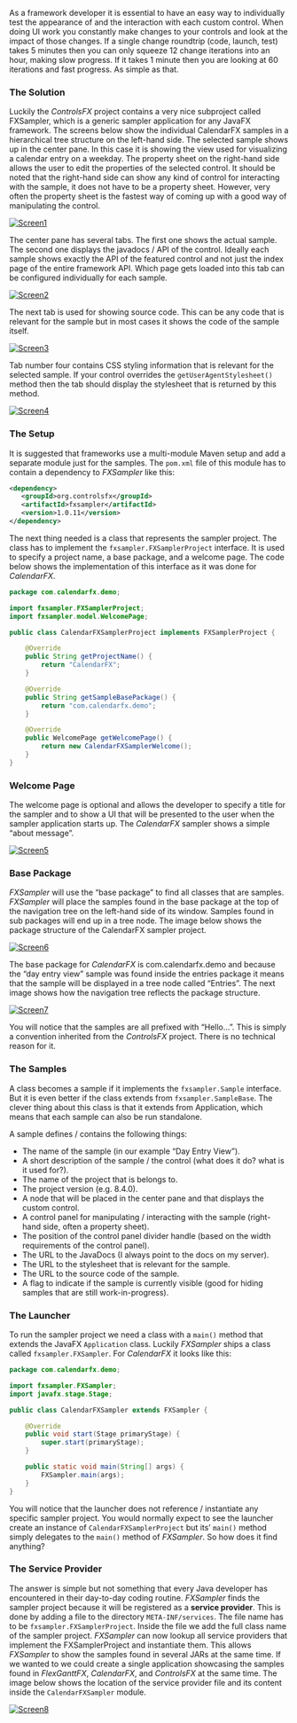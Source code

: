 As a framework developer it is essential to have an easy way to individually test the appearance of 
and the interaction with each custom control. When doing UI work you constantly make changes to your 
controls and look at the impact of those changes. If a single change roundtrip (code, launch, test) 
takes 5 minutes then you can only squeeze 12 change iterations into an hour, making slow progress. 
If it takes 1 minute then you are looking at 60 iterations and fast progress. As simple as that.

### The Solution

Luckily the *ControlsFX* project contains a very nice subproject called FXSampler, which is a generic 
sampler application for any JavaFX framework. The screens below show the individual CalendarFX samples 
in a hierarchical tree structure on the left-hand side. The selected sample shows up in the center pane. 
In this case it is showing the view used for visualizing a calendar entry on a weekday. The property 
sheet on the right-hand side allows the user to edit the properties of the selected control. It should 
be noted that the right-hand side can show any kind of control for interacting with the sample, it 
does not have to be a property sheet. However, very often the property sheet is the fastest way of coming 
up with a good way of manipulating the control.

[![Screen1](screen1.png)]()

The center pane has several tabs. The first one shows the actual sample. The second one displays the 
javadocs / API of the control. Ideally each sample shows exactly the API of the featured control and 
not just the index page of the entire framework API. Which page gets loaded into this tab can be 
configured individually for each sample.

[![Screen2](screen2.png)]()

The next tab is used for showing source code. This can be any code that is relevant for the 
sample but in most cases it shows the code of the sample itself.

[![Screen3](screen3.png)]()

Tab number four contains CSS styling information that is relevant for the selected sample. If your 
control overrides the `getUserAgentStylesheet()` method then the tab should display the stylesheet that 
is returned by this method.

[![Screen4](screen4.png)]()

### The Setup

It is suggested that frameworks use a multi-module Maven setup and add a separate module just for the 
samples. The `pom.xml` file of this module has to contain a dependency to *FXSampler* like this:

```xml
<dependency>
   <groupId>org.controlsfx</groupId>
   <artifactId>fxsampler</artifactId>
   <version>1.0.11</version>
</dependency>
```

The next thing needed is a class that represents the sampler project. The class has to implement the 
`fxsampler.FXSamplerProject` interface. It is used to specify a project name, a base package, and a welcome 
page. The code below shows the implementation of this interface as it was done for *CalendarFX*.

```java
package com.calendarfx.demo;

import fxsampler.FXSamplerProject;
import fxsampler.model.WelcomePage;

public class CalendarFXSamplerProject implements FXSamplerProject {

    @Override
    public String getProjectName() {
        return "CalendarFX";
    }

    @Override
    public String getSampleBasePackage() {
        return "com.calendarfx.demo";
    }

    @Override
    public WelcomePage getWelcomePage() {
        return new CalendarFXSamplerWelcome();
    }
}
```

### Welcome Page

The welcome page is optional and allows the developer to specify a title for the sampler and to show a UI that 
will be presented to the user when the sampler application starts up. The *CalendarFX* sampler shows a 
simple “about message”.

[![Screen5](screen5.png)]()

### Base Package

*FXSampler* will use the “base package” to find all classes that are samples. *FXSampler* will place the 
samples found in the base package at the top of the navigation tree on the left-hand side of its window. 
Samples found in sub packages will end up in a tree node. The image below shows the package structure of 
the CalendarFX sampler project.

[![Screen6](screen6.png)]()

The base package for *CalendarFX* is com.calendarfx.demo and because the “day entry view” sample was 
found inside the entries package it means that the sample will be displayed in a tree node called 
“Entries”. The next image shows how the navigation tree reflects the package structure.

[![Screen7](screen7.png)]()

You will notice that the samples are all prefixed with “Hello…”. This is simply a convention inherited 
from the *ControlsFX* project. There is no technical reason for it.

### The Samples

A class becomes a sample if it implements the `fxsampler.Sample` interface. But it is even better if 
the class extends from `fxsampler.SampleBase`. The clever thing about this class is that it extends from
Application, which means that each sample can also be run standalone.

A sample defines / contains the following things:

- The name of the sample (in our example “Day Entry View”).
- A short description of the sample / the control (what does it do? what is it used for?).
- The name of the project that is belongs to.
- The project version (e.g. 8.4.0).
- A node that will be placed in the center pane and that displays the custom control.
- A control panel for manipulating / interacting with the sample (right-hand side, often a property sheet).
- The position of the control panel divider handle (based on the width requirements of the control panel).
- The URL to the JavaDocs (I always point to the docs on my server).
- The URL to the stylesheet that is relevant for the sample.
- The URL to the source code of the sample.
- A flag to indicate if the sample is currently visible (good for hiding samples that are still work-in-progress).

### The Launcher

To run the sampler project we need a class with a `main()` method that extends the JavaFX `Application` class. 
Luckily *FXSampler* ships a class called `fxsampler.FXSampler`. For *CalendarFX* it looks like this:

```java
package com.calendarfx.demo;

import fxsampler.FXSampler;
import javafx.stage.Stage;

public class CalendarFXSampler extends FXSampler {

    @Override
    public void start(Stage primaryStage) {
        super.start(primaryStage);
    }

    public static void main(String[] args) {
        FXSampler.main(args);
    }
}
```

You will notice that the launcher does not reference / instantiate any specific sampler project. You 
would normally expect to see the  launcher create an instance of `CalendarFXSamplerProject` but its’ `main()` 
method simply delegates to the `main()` method of *FXSampler*. So how does it find anything?

### The Service Provider

The answer is simple but not something that every Java developer has encountered in their day-to-day coding 
routine. *FXSampler* finds the sampler project because it will be registered as a **service provider**. This is 
done by adding a file to the directory `META-INF/services`. The file name has to be `fxsampler.FXSamplerProject`. 
Inside the file we add the full class name of the sampler project. *FXSampler* can now lookup all service 
providers that implement the FXSamplerProject and instantiate them. This allows *FXSampler* to show the samples 
found in several JARs at the same time. If we wanted to we could create a single application showcasing the 
samples found in *FlexGanttFX*, *CalendarFX*, and *ControlsFX* at the same time. The image below shows the 
location of the service provider file and its content inside the `CalendarFXSampler` module.

[![Screen8](screen8.png)]()